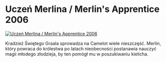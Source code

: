 Uczeń Merlina / Merlin's Apprentice 2006 
=============
[![Uczeń Merlina / Merlin's Apprentice 2006 ](http://vidos.pl/images/player.gif)](http://vidos.pl/uczen-merlina-merlin-s-apprentice-2006)

 Kradzież Świętego Graala sprowadza na Camelot wiele nieszczęść. Merlin, który powraca do królestwa po latach nieobecności postanawia nauczyć magii młodego złodzieja, by ten pomógł mu w poszukiwaniu kielicha.
